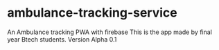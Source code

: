 # ambulance-tracking-service
An Ambulance tracking PWA with firebase
This is the app made by final year Btech students.
Version Alpha 0.1